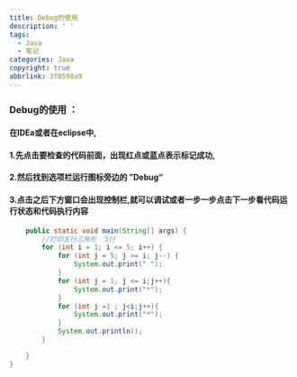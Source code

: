 ```yaml
---
title: Debug的使用
description: ' '
tags:
  - Java
  - 笔记
categories: Java
copyright: true
abbrlink: 3f0598a9
---
```


### Debug的使用 ：

#### 在IDEa或者在eclipse中,

#### 1.先点击要检查的代码前面，出现红点或蓝点表示标记成功,

#### 2.然后找到选项栏运行图标旁边的 ”Debug“ 

#### 3.点击之后下方窗口会出现控制栏,就可以调试或者一步一步点击下一步看代码运行状态和代码执行内容



```java
    public static void main(String[] args) {
        //打印五行三角形  5行
        for (int i = 1; i <= 5; i++) {
            for (int j = 5; j >= i; j--) {
                System.out.print(" ");
            }
            for (int j = 1; j <= i;j++){
                System.out.print("*");
            }
            for (int j =1 ; j<i;j++){
                System.out.print("*");
            }
            System.out.println();
        }

    }
}

```


